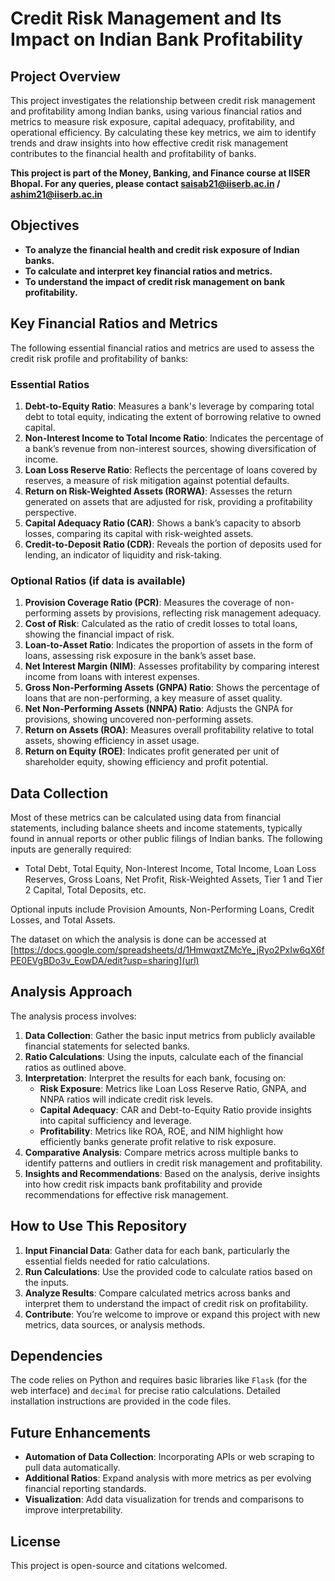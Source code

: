 # Credit Risk Management and Its Impact on Indian Bank Profitability

## Project Overview
This project investigates the relationship between credit risk management and profitability among Indian banks, using various financial ratios and metrics to measure risk exposure, capital adequacy, profitability, and operational efficiency. By calculating these key metrics, we aim to identify trends and draw insights into how effective credit risk management contributes to the financial health and profitability of banks.

**This project is part of the Money, Banking, and Finance course at IISER Bhopal. For any queries, please contact saisab21@iiserb.ac.in / ashim21@iiserb.ac.in**

## Objectives
- **To analyze the financial health and credit risk exposure of Indian banks.**
- **To calculate and interpret key financial ratios and metrics.**
- **To understand the impact of credit risk management on bank profitability.**

## Key Financial Ratios and Metrics
The following essential financial ratios and metrics are used to assess the credit risk profile and profitability of banks:

### Essential Ratios
1. **Debt-to-Equity Ratio**: Measures a bank's leverage by comparing total debt to total equity, indicating the extent of borrowing relative to owned capital.
2. **Non-Interest Income to Total Income Ratio**: Indicates the percentage of a bank’s revenue from non-interest sources, showing diversification of income.
3. **Loan Loss Reserve Ratio**: Reflects the percentage of loans covered by reserves, a measure of risk mitigation against potential defaults.
4. **Return on Risk-Weighted Assets (RORWA)**: Assesses the return generated on assets that are adjusted for risk, providing a profitability perspective.
5. **Capital Adequacy Ratio (CAR)**: Shows a bank’s capacity to absorb losses, comparing its capital with risk-weighted assets.
6. **Credit-to-Deposit Ratio (CDR)**: Reveals the portion of deposits used for lending, an indicator of liquidity and risk-taking.

### Optional Ratios (if data is available)
1. **Provision Coverage Ratio (PCR)**: Measures the coverage of non-performing assets by provisions, reflecting risk management adequacy.
2. **Cost of Risk**: Calculated as the ratio of credit losses to total loans, showing the financial impact of risk.
3. **Loan-to-Asset Ratio**: Indicates the proportion of assets in the form of loans, assessing risk exposure in the bank’s asset base.
4. **Net Interest Margin (NIM)**: Assesses profitability by comparing interest income from loans with interest expenses.
5. **Gross Non-Performing Assets (GNPA) Ratio**: Shows the percentage of loans that are non-performing, a key measure of asset quality.
6. **Net Non-Performing Assets (NNPA) Ratio**: Adjusts the GNPA for provisions, showing uncovered non-performing assets.
7. **Return on Assets (ROA)**: Measures overall profitability relative to total assets, showing efficiency in asset usage.
8. **Return on Equity (ROE)**: Indicates profit generated per unit of shareholder equity, showing efficiency and profit potential.

## Data Collection
Most of these metrics can be calculated using data from financial statements, including balance sheets and income statements, typically found in annual reports or other public filings of Indian banks. The following inputs are generally required:
- Total Debt, Total Equity, Non-Interest Income, Total Income, Loan Loss Reserves, Gross Loans, Net Profit, Risk-Weighted Assets, Tier 1 and Tier 2 Capital, Total Deposits, etc.

Optional inputs include Provision Amounts, Non-Performing Loans, Credit Losses, and Total Assets. 

The dataset on which the analysis is done can be accessed at [https://docs.google.com/spreadsheets/d/1HmwqxtZMcYe_jRyo2PxIw6qX6fPE0EVgBDo3v_EowDA/edit?usp=sharing](url)

## Analysis Approach
The analysis process involves:
1. **Data Collection**: Gather the basic input metrics from publicly available financial statements for selected banks.
2. **Ratio Calculations**: Using the inputs, calculate each of the financial ratios as outlined above.
3. **Interpretation**: Interpret the results for each bank, focusing on:
   - **Risk Exposure**: Metrics like Loan Loss Reserve Ratio, GNPA, and NNPA ratios will indicate credit risk levels.
   - **Capital Adequacy**: CAR and Debt-to-Equity Ratio provide insights into capital sufficiency and leverage.
   - **Profitability**: Metrics like ROA, ROE, and NIM highlight how efficiently banks generate profit relative to risk exposure.
4. **Comparative Analysis**: Compare metrics across multiple banks to identify patterns and outliers in credit risk management and profitability.
5. **Insights and Recommendations**: Based on the analysis, derive insights into how credit risk impacts bank profitability and provide recommendations for effective risk management.

## How to Use This Repository
1. **Input Financial Data**: Gather data for each bank, particularly the essential fields needed for ratio calculations.
2. **Run Calculations**: Use the provided code to calculate ratios based on the inputs.
3. **Analyze Results**: Compare calculated metrics across banks and interpret them to understand the impact of credit risk on profitability.
4. **Contribute**: You’re welcome to improve or expand this project with new metrics, data sources, or analysis methods.

## Dependencies
The code relies on Python and requires basic libraries like `Flask` (for the web interface) and `decimal` for precise ratio calculations. Detailed installation instructions are provided in the code files.

## Future Enhancements
- **Automation of Data Collection**: Incorporating APIs or web scraping to pull data automatically.
- **Additional Ratios**: Expand analysis with more metrics as per evolving financial reporting standards.
- **Visualization**: Add data visualization for trends and comparisons to improve interpretability.

## License
This project is open-source and citations welcomed.
